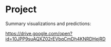# Project

Summary visualizations and predictions:

https://drive.google.com/open?id=10JPP9suAQXZ02rEVbqCmDh4KNRDHejRD


